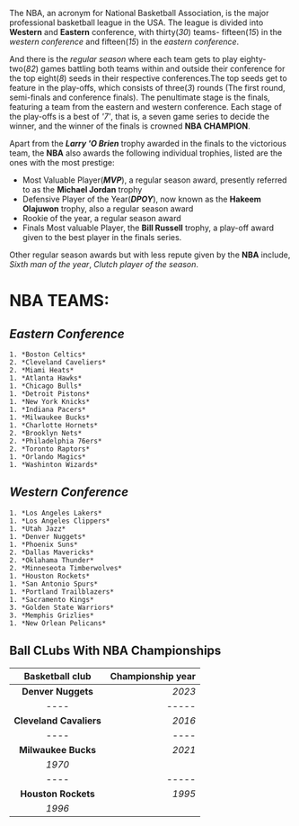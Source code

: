 The NBA, an acronym for National Basketball Association, is the major professional basketball league in the USA. 
The league is divided into **Western** and **Eastern** conference, with thirty(*30*) teams- fifteen(*15*) in the
*western conference* and fifteen(*15*) in the *eastern conference*.


And there is the _regular season_ where each team gets to play eighty-two(_82_) games battling both teams within
and outside their conference for the top eight(*8*) seeds in their respective conferences.The top seeds get to 
feature in the play-offs, which consists of three(*3*) rounds (The first round, semi-finals and conference finals). 
The penultimate stage is the finals, featuring a team from the eastern and western conference. Each stage of the 
play-offs is a best of *'7'*, that is, a seven game series to decide the winner, and the winner of the finals is 
crowned **NBA CHAMPION**.

Apart from the **_Larry 'O Brien_** trophy awarded in the finals to the victorious team, the **NBA** also awards 
the following individual trophies, listed are the ones with the most prestige:

+ Most Valuable Player(**_MVP_**), a regular season award, presently referred to as the **Michael Jordan** trophy 
+ Defensive Player of the Year(__*DPOY*__), now known as the **Hakeem Olajuwon** trophy, also a regular season award
+ Rookie of the year, a regular season award
+ Finals Most valuable Player, the **Bill Russell** trophy, a play-off award given to the best player in the finals
series. 

Other regular season awards but with less repute given by the **NBA** include, *Sixth man of the year*, *Clutch player
of the season*.

# **NBA TEAMS**:

## **_Eastern Conference_**

	1. *Boston Celtics*
	2. *Cleveland Caveliers*
	2. *Miami Heats*
	1. *Atlanta Hawks*
	1. *Chicago Bulls*
	1. *Detroit Pistons*
	1. *New York Knicks*
	1. *Indiana Pacers* 
	1. *Milwaukee Bucks*
	1. *Charlotte Hornets*
	2. *Brooklyn Nets*
	2. *Philadelphia 76ers*
	2. *Toronto Raptors*
	1. *Orlando Magics*
	1. *Washinton Wizards*

## **_Western Conference_**

	1. *Los Angeles Lakers*
	1. *Los Angeles Clippers*
	1. *Utah Jazz*
	1. *Denver Nuggets*
	1. *Phoenix Suns*
	2. *Dallas Mavericks*
	2. *Oklahama Thunder*
	2. *Minneseota Timberwolves*
	1. *Houston Rockets*
	1. *San Antonio Spurs*
	1. *Portland Trailblazers*
	1. *Sacramento Kings*
	3. *Golden State Warriors*
	3. *Memphis Grizlies*
	1. *New Orlean Pelicans*
	
**Ball CLubs With NBA Championships**
---
| **Basketball club** | **Championship year** |
| :------------:      | 	----:         |
|**Denver Nuggets**  | 	*2023*        |
| 	----          |		-----	      |
|**Cleveland Cavaliers** | *2016*	      |
|	----	      |		----	      |
|**Milwaukee Bucks** |		*2021*
				*1970*	      |
|	----	      |		-----	      |
|**Houston Rockets** | *1995*
*1996* |

